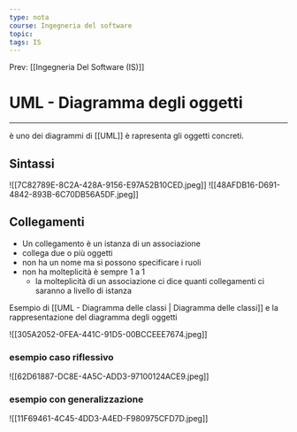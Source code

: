 ```yaml
---
type: nota
course: Ingegneria del software
topic: 
tags: IS
---
```


Prev: [[Ingegneria Del Software (IS)]]

# UML - Diagramma degli oggetti
---
è uno dei diagrammi di [[UML]] è rapresenta gli oggetti concreti.

## Sintassi
![[7C82789E-8C2A-428A-9156-E97A52B10CED.jpeg]]
![[48AFDB16-D691-4842-893B-6C70DB56A5DF.jpeg]]

## Collegamenti

- Un collegamento è un istanza di un associazione 
- collega due o più oggetti
- non ha un nome ma si possono specificare i ruoli
- non ha molteplicità è sempre 1 a 1
	- la molteplicità di un associazione ci dice quanti collegamenti ci saranno a livello di istanza 


Esempio di [[UML - Diagramma delle classi | Diagramma delle classi]] e la rappresentazione del diagramma degli oggetti

![[305A2052-0FEA-441C-91D5-00BCCEEE7674.jpeg]]


### esempio caso riflessivo 
![[62D61887-DC8E-4A5C-ADD3-97100124ACE9.jpeg]]

### esempio con generalizzazione
![[11F69461-4C45-4DD3-A4ED-F980975CFD7D.jpeg]]
